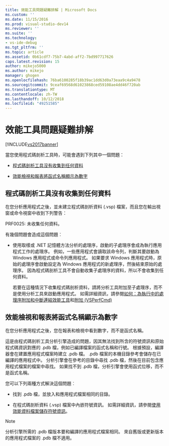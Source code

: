 ```yaml
---
title: 效能工具問題疑難排解 | Microsoft Docs
ms.custom: ''
ms.date: 11/15/2016
ms.prod: visual-studio-dev14
ms.reviewer: ''
ms.suite: ''
ms.technology:
- vs-ide-debug
ms.tgt_pltfrm: ''
ms.topic: article
ms.assetid: 0b61cdf7-75b7-4abd-aff2-7bd997717626
caps.latest.revision: 15
author: mikejo5000
ms.author: mikejo
manager: ghogen
ms.openlocfilehash: 76ba6100285f18b39ac1dd63d0a73eaa9c4a9478
ms.sourcegitcommit: 9ceaf69568d61023868ced59108ae4dd46f720ab
ms.translationtype: MT
ms.contentlocale: zh-TW
ms.lasthandoff: 10/12/2018
ms.locfileid: "49251585"
---
```

# <a name="troubleshooting-performance-tools-issues"></a>效能工具問題疑難排解
[!INCLUDE[vs2017banner](../includes/vs2017banner.md)]

當您使用程式碼剖析工具時，可能會遇到下列其中一個問題：  
  
-   [程式碼剖析工具沒有收集到任何資料](#NoDataCollected)  
  
-   [效能檢視和報表將函式名稱顯示為數字](#NoSymbols)  
  
##  <a name="NoDataCollected"></a>程式碼剖析工具沒有收集到任何資料  
 在您分析應用程式之後，並未建立程式碼剖析資料 (.vsp) 檔案，而且您在輸出視窗或命令視窗中收到下列警告：  
  
 PRF0025: 未收集任何資料。  
  
 有幾個問題會造成這個問題︰  
  
-   使用取樣或 .NET 記憶體方法分析的處理序，啟動的子處理序會成為執行應用程式工作的處理序。 例如，一些應用程式會讀取該命令列，判斷其要啟動為 Windows 應用程式或命令列應用程式。 如果要求 Windows 應用程式時，原始的處理序會啟動設定為 Windows 應用程式的新處理序，然後結束原始的處理序。 因為程式碼剖析工具不會自動收集子處理序的資料，所以不會收集到任何資料。  
  
     若要在這種情況下收集程式碼剖析資料，請將分析工具附加至子處理序，而不是使用分析工具來啟動應用程式。 如需詳細資訊，請參閱[如何：為執行中的處理序附加和中斷連結效能工具](../profiling/how-to-attach-and-detach-performance-tools-to-running-processes.md)和[附加 (VSPerfCmd)](../profiling/attach.md)  
  
##  <a name="NoSymbols"></a>效能檢視和報表將函式名稱顯示為數字  
 在您分析應用程式之後，您在報表和檢視中看到數字，而不是函式名稱。  
  
 這是由程式碼剖析工具分析引擎造成的問題，因其無法找到所含的符號資訊和原始程式碼資訊對應的 .pdb 檔，例如已編譯檔案的函式名稱和行號。 根據預設，編譯器會在建置應用程式檔案時建立 .pdb 檔。 .pdb 檔案的本機目錄參考會儲存在已編譯的應用程式中。 分析引擎會在參考的目錄中尋找 .pdb 檔，然後在目前包含應用程式檔案的檔案中尋找。 如果找不到 .pdb 檔，分析引擎會使用函式位移，而不是函式名稱。  
  
 您可以下列兩種方式解決這個問題︰  
  
-   找到 .pdb 檔，並放入和應用程式檔案相同的目錄。  
  
-   在程式碼剖析資料 (.vsp) 檔案中內嵌符號資訊。 如需詳細資訊，請參閱[使用效能資料檔案儲存符號資訊](../profiling/saving-symbol-information-with-performance-data-files.md)。  
  
> [!NOTE]
>  分析引擎所需的 .pdb 檔版本要和編譯的應用程式檔案相同。 來自舊版或更新版本的應用程式檔案的 .pdb 檔不適用。



